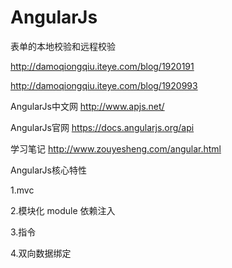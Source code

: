 # AngularJs
 表单的本地校验和远程校验
 
 http://damoqiongqiu.iteye.com/blog/1920191
 
  http://damoqiongqiu.iteye.com/blog/1920993

AngularJs中文网
http://www.apjs.net/

AngularJs官网
https://docs.angularjs.org/api


学习笔记
http://www.zouyesheng.com/angular.html

AngularJs核心特性

 1.mvc
 
 2.模块化 module 依赖注入

 3.指令

 4.双向数据绑定
 
